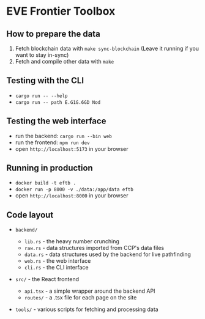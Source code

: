 # EVE Frontier Toolbox

## How to prepare the data

1. Fetch blockchain data with `make sync-blockchain` (Leave it running if you want to stay in-sync)
2. Fetch and compile other data with `make`

## Testing with the CLI

- `cargo run -- --help`
- `cargo run -- path E.G1G.6GD Nod`

## Testing the web interface

- run the backend: `cargo run --bin web`
- run the frontend: `npm run dev`
- open `http://localhost:5173` in your browser

## Running in production

- `docker build -t eftb .`
- `docker run -p 8000 -v ./data:/app/data eftb`
- open `http://localhost:8000` in your browser

## Code layout

- `backend/`

  - `lib.rs` - the heavy number crunching
  - `raw.rs` - data structures imported from CCP's data files
  - `data.rs` - data structures used by the backend for live pathfinding
  - `web.rs` - the web interface
  - `cli.rs` - the CLI interface

- `src/` - the React frontend

  - `api.tsx` - a simple wrapper around the backend API
  - `routes/` - a .tsx file for each page on the site

- `tools/` - various scripts for fetching and processing data

